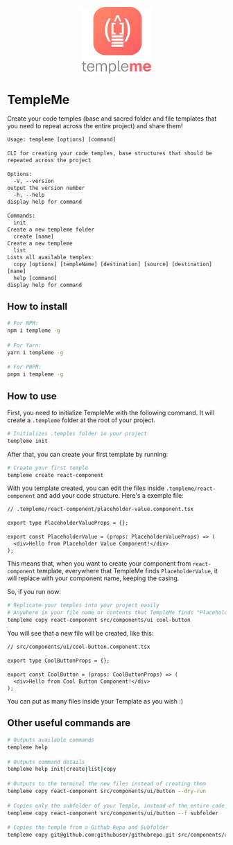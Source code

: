<p align="center">
  <a href="https://github.com/filipeversehgi/templeme" target="blank"><img src="https://raw.githubusercontent.com/filipeversehgi/templeme/main/docs/templeme-logo.svg" width="160" alt="TempleMe Logo" /></a>
</p>

# TempleMe

Create your code temples (base and sacred folder and file templates that you need to repeat across the entire project) and share them!

```
Usage: templeme [options] [command]

CLI for creating your code temples, base structures that should be repeated across the project

Options:
  -V, --version                                                            output the version number
  -h, --help                                                               display help for command

Commands:
  init                                                                     Create a new templeme folder
  create [name]                                                            Create a new templeme
  list                                                                     Lists all available temples
  copy [options] [templeName] [destination] [source] [destination] [name]
  help [command]                                                           display help for command
```

## How to install

```bash
# For NPM:
npm i templeme -g

# For Yarn:
yarn i templeme -g

# For PNPM:
pnpm i templeme -g
```

## How to use

First, you need to initialize TempleMe with the following command. It will create a `.templeme` folder at the root of your project.

```bash
# Initializes .temples folder in your project
templeme init
```

After that, you can create your first template by running:

```bash
# Create your first temple
templeme create react-component
```

With you template created, you can edit the files inside `.templeme/react-component` and add your code structure. Here's a exemple file:

```tsx
// .templeme/react-component/placeholder-value.component.tsx

export type PlaceholderValueProps = {};

export const PlaceholderValue = (props: PlaceholderValueProps) => (
  <div>Hello from Placeholder Value Component!</div>
);
```

This means that, when you want to create your component from `react-component` template, everywhere that TempleMe finds `PlaceholderValue`, it will replace with your component name, keeping the casing.

So, if you run now:

```bash
# Replicate your temples into your project easily
# Anywhere in your file name or contents that TempleMe finds "Placeholder Value", it will replace to "Button", keeping the casing
templeme copy react-component src/components/ui cool-button
```

You will see that a new file will be created, like this:

```tsx
// src/components/ui/cool-button.component.tsx

export type CoolButtonProps = {};

export const CoolButton = (props: CoolButtonProps) => (
  <div>Hello from Cool Button Component!</div>
);
```

You can put as many files inside your Template as you wish :)

## Other useful commands are

```bash
# Outputs available commands
templeme help

# Outputs command details
templeme help init|create|list|copy

# Outputs to the terminal the new files instead of creating them
templeme copy react-component src/components/ui/button --dry-run

# Copies only the subfolder of your Temple, instead of the entire code
templeme copy react-component src/components/ui/button --f subfolder

# Copies the temple from a Github Repo and Subfolder
templeme copy git@github.com:githubuser/githubrepo.git src/components/ui/button --f subfolder
```
